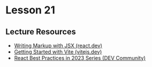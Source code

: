 # Lesson 21

## Lecture Resources

* [Writing Markup with JSX (react.dev)](https://react.dev/learn/writing-markup-with-jsx)
* [Getting Started with Vite (vitejs.dev)](https://vitejs.dev/guide/)
* [React Best Practices in 2023 Series (DEV Community)](https://dev.to/sathishskdev/series/22988)